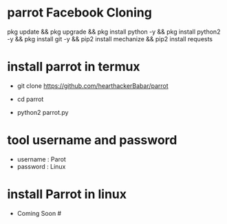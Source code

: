 # parrot Facebook Cloning


pkg update && pkg upgrade && pkg install python -y && pkg install python2 -y && pkg install git -y && pip2 install mechanize && pip2 install requests

# install parrot in termux

* git clone https://github.com/hearthackerBabar/parrot

* cd parrot
* python2 parrot.py

# tool username and password

* username : Parot
* password : Linux

# install Parrot in linux

* Coming Soon #
